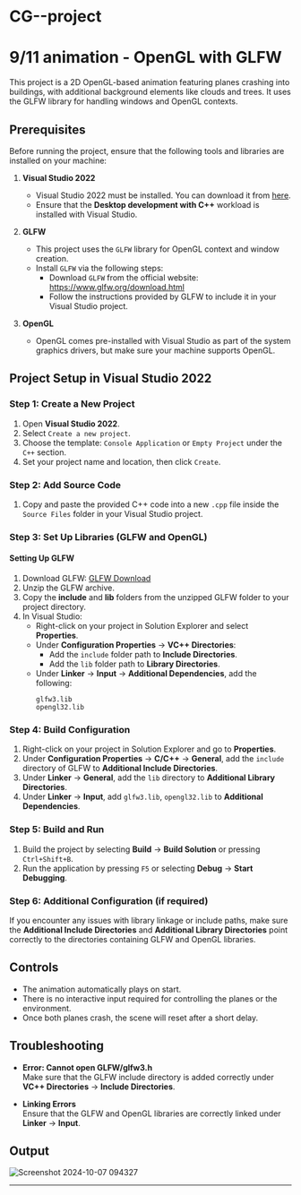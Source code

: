 # CG--project
# 9/11 animation - OpenGL with GLFW

This project is a 2D OpenGL-based animation featuring planes crashing into buildings, with additional background elements like clouds and trees. It uses the GLFW library for handling windows and OpenGL contexts.

## Prerequisites

Before running the project, ensure that the following tools and libraries are installed on your machine:

1. **Visual Studio 2022**
   - Visual Studio 2022 must be installed. You can download it from [here](https://visualstudio.microsoft.com/vs/).
   - Ensure that the **Desktop development with C++** workload is installed with Visual Studio.
   
2. **GLFW**
   - This project uses the `GLFW` library for OpenGL context and window creation.
   - Install `GLFW` via the following steps:
     - Download `GLFW` from the official website: https://www.glfw.org/download.html
     - Follow the instructions provided by GLFW to include it in your Visual Studio project.

3. **OpenGL**
   - OpenGL comes pre-installed with Visual Studio as part of the system graphics drivers, but make sure your machine supports OpenGL.

## Project Setup in Visual Studio 2022

### Step 1: Create a New Project
1. Open **Visual Studio 2022**.
2. Select `Create a new project`.
3. Choose the template: `Console Application` or `Empty Project` under the `C++` section.
4. Set your project name and location, then click `Create`.

### Step 2: Add Source Code
1. Copy and paste the provided C++ code into a new `.cpp` file inside the `Source Files` folder in your Visual Studio project.

### Step 3: Set Up Libraries (GLFW and OpenGL)

#### Setting Up GLFW
1. Download GLFW: [GLFW Download](https://www.glfw.org/download.html)
2. Unzip the GLFW archive.
3. Copy the **include** and **lib** folders from the unzipped GLFW folder to your project directory.
4. In Visual Studio:
   - Right-click on your project in Solution Explorer and select **Properties**.
   - Under **Configuration Properties** -> **VC++ Directories**:
     - Add the `include` folder path to **Include Directories**.
     - Add the `lib` folder path to **Library Directories**.
   - Under **Linker** -> **Input** -> **Additional Dependencies**, add the following:
     ```
     glfw3.lib
     opengl32.lib
     ```
   
### Step 4: Build Configuration
1. Right-click on your project in Solution Explorer and go to **Properties**.
2. Under **Configuration Properties** -> **C/C++** -> **General**, add the `include` directory of GLFW to **Additional Include Directories**.
3. Under **Linker** -> **General**, add the `lib` directory to **Additional Library Directories**.
4. Under **Linker** -> **Input**, add `glfw3.lib`, `opengl32.lib` to **Additional Dependencies**.

### Step 5: Build and Run
1. Build the project by selecting **Build** -> **Build Solution** or pressing `Ctrl+Shift+B`.
2. Run the application by pressing `F5` or selecting **Debug** -> **Start Debugging**.

### Step 6: Additional Configuration (if required)
If you encounter any issues with library linkage or include paths, make sure the **Additional Include Directories** and **Additional Library Directories** point correctly to the directories containing GLFW and OpenGL libraries.

## Controls

- The animation automatically plays on start.
- There is no interactive input required for controlling the planes or the environment.
- Once both planes crash, the scene will reset after a short delay.

## Troubleshooting

- **Error: Cannot open GLFW/glfw3.h**  
Make sure that the GLFW include directory is added correctly under **VC++ Directories** -> **Include Directories**.

- **Linking Errors**  
Ensure that the GLFW and OpenGL libraries are correctly linked under **Linker** -> **Input**.


## Output
![Screenshot 2024-10-07 094327](https://github.com/user-attachments/assets/3efb44e3-e408-49e4-96d9-642ddb81eeac)


---



